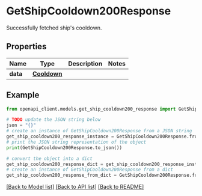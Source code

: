 # GetShipCooldown200Response

Successfully fetched ship's cooldown.

## Properties

Name | Type | Description | Notes
------------ | ------------- | ------------- | -------------
**data** | [**Cooldown**](Cooldown.md) |  | 

## Example

```python
from openapi_client.models.get_ship_cooldown200_response import GetShipCooldown200Response

# TODO update the JSON string below
json = "{}"
# create an instance of GetShipCooldown200Response from a JSON string
get_ship_cooldown200_response_instance = GetShipCooldown200Response.from_json(json)
# print the JSON string representation of the object
print(GetShipCooldown200Response.to_json())

# convert the object into a dict
get_ship_cooldown200_response_dict = get_ship_cooldown200_response_instance.to_dict()
# create an instance of GetShipCooldown200Response from a dict
get_ship_cooldown200_response_from_dict = GetShipCooldown200Response.from_dict(get_ship_cooldown200_response_dict)
```
[[Back to Model list]](../README.md#documentation-for-models) [[Back to API list]](../README.md#documentation-for-api-endpoints) [[Back to README]](../README.md)



